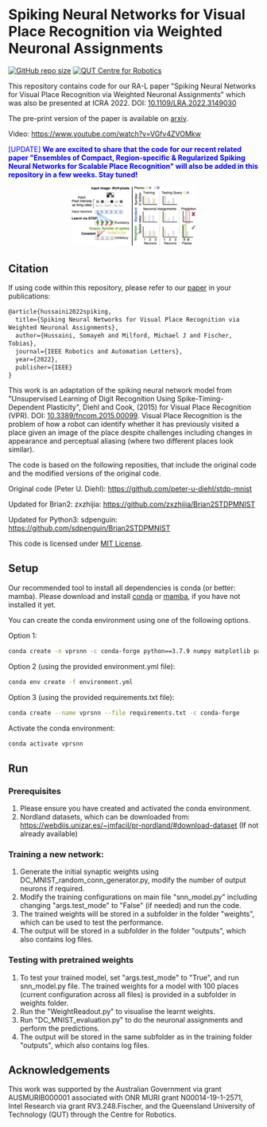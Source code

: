 # Spiking Neural Networks for Visual Place Recognition via Weighted Neuronal Assignments
[![GitHub repo size](https://img.shields.io/github/repo-size/QVPR/Patch-NetVLAD.svg?style=flat-square)](./README.md)
[![QUT Centre for Robotics](https://img.shields.io/badge/collection-QUT%20Robotics-%23043d71?style=flat-square)](https://qcr.ai)


This repository contains code for our RA-L paper "Spiking Neural Networks for Visual Place Recognition via Weighted Neuronal Assignments" which was also be presented at ICRA 2022. DOI: [10.1109/LRA.2022.3149030](https://doi.org/10.1109/LRA.2022.3149030)

The pre-print version of the paper is available on [arxiv](https://arxiv.org/abs/2109.06452). 

Video: https://www.youtube.com/watch?v=VGfv4ZVOMkw


<span style="color:blue">[UPDATE] **We are excited to share that the code for our recent related paper "Ensembles of Compact, Region-specific & Regularized Spiking Neural Networks for Scalable Place Recognition" will also be added in this repository in a few weeks. Stay tuned!**</span>


<p style="width: 50%; display: block; margin-left: auto; margin-right: auto">
  <img src="./resources/cover_photo.png" alt="VPRSNN method diagram"/>
</p>

## Citation

If using code within this repository, please refer to our [paper](https://doi.org/10.1109/LRA.2022.3149030) in your publications:
```
@article{hussaini2022spiking,
  title={Spiking Neural Networks for Visual Place Recognition via Weighted Neuronal Assignments},
  author={Hussaini, Somayeh and Milford, Michael J and Fischer, Tobias},
  journal={IEEE Robotics and Automation Letters},
  year={2022},
  publisher={IEEE}
}
```

This work is an adaptation of the spiking neural network model from "Unsupervised Learning of Digit Recognition Using Spike-Timing-Dependent Plasticity", Diehl and Cook, (2015) for Visual Place Recognition (VPR). DOI: [10.3389/fncom.2015.00099](https://doi.org/10.3389/fncom.2015.00099).
Visual Place Recognition is the problem of how a robot can identify whether it has previously visited a place given an image of the place despite challenges including changes in appearance and perceptual aliasing (where two different places look similar). 

The code is based on the following reposities, that include the original code and the modified versions of the original code. 

Original code (Peter U. Diehl): https://github.com/peter-u-diehl/stdp-mnist

Updated for Brian2: zxzhijia: https://github.com/zxzhijia/Brian2STDPMNIST

Updated for Python3: sdpenguin: https://github.com/sdpenguin/Brian2STDPMNIST


This code is licensed under [MIT License](./LICENSE).


## Setup

Our recommended tool to install all dependencies is conda (or better: mamba). Please download and install [conda](https://docs.conda.io/en/latest/) or [mamba](https://mamba.readthedocs.io/en/latest/), if you have not installed it yet. 


You can create the conda environment using one of the following options. 

Option 1: 

```bash
conda create -n vprsnn -c conda-forge python==3.7.9 numpy matplotlib pathlib opencv tqdm pickle5 brian2 scikit-learn ipykernel numba cudatoolkit autopep8 pandas seaborn
```

Option 2 (using the provided environment.yml file): 

```bash 
conda env create -f environment.yml
```

Option 3 (using the provided requirements.txt file):
```bash 
conda create --name vprsnn --file requirements.txt -c conda-forge
```

Activate the conda environment: 

```bash
conda activate vprsnn
```

## Run 
### Prerequisites
1. Please ensure you have created and activated the conda environment.  
2. Nordland datasets, which can be downloaded from: https://webdiis.unizar.es/~jmfacil/pr-nordland/#download-dataset (If not already available)

### Training a new network:
1. Generate the initial synaptic weights using DC_MNIST_random_conn_generator.py, modify the number of output neurons if required. 
2. Modify the training configurations on main file "snn_model.py" including changing "args.test_mode" to "False" (if needed) and run the code. 
3. The trained weights will be stored in a subfolder in the folder "weights", which can be used to test the performance.
4. The output will be stored in a subfolder in the folder "outputs", which also contains log files. 

### Testing with pretrained weights
1. To test your trained model, set "args.test_mode" to "True", and run snn_model.py file. The trained weights for a model with 100 places (current configuration across all files) is provided in a subfolder in weights folder.  
2. Run the "WeightReadout.py" to visualise the learnt weights. 
3. Run "DC_MNIST_evaluation.py" to do the neuronal assignments and perform the predictions. 
4. The output will be stored in the same subfolder as in the training folder "outputs", which also contains log files. 


## Acknowledgements
This work was supported by the Australian Government via grant AUSMURIB000001 associated with ONR MURI grant N00014-19-1-2571, Intel Research via grant RV3.248.Fischer, and the Queensland University of Technology (QUT) through the Centre for Robotics.


